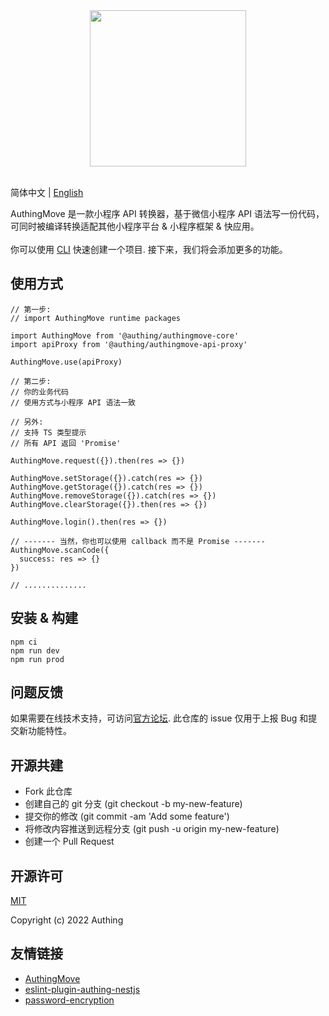 <div align=center>
  <img width="250" src="https://files.authing.co/authing-console/authing-logo-new-20210924.svg" />
</div>

<br />

简体中文 | [English](https://github.com/Authing/authingmove-template/blob/master/README.md)

<div>AuthingMove 是一款小程序 API 转换器，基于微信小程序 API 语法写一份代码，可同时被编译转换适配其他小程序平台 & 小程序框架 & 快应用。</div>

<br />

<div>你可以使用 <a taraget="_blank" href="https://github.com/Authing/AuthingMove#quick-start">CLI</a> 快速创建一个项目. 接下来，我们将会添加更多的功能。</div>

## 使用方式
```
// 第一步:
// import AuthingMove runtime packages

import AuthingMove from '@authing/authingmove-core'
import apiProxy from '@authing/authingmove-api-proxy'

AuthingMove.use(apiProxy)

// 第二步:
// 你的业务代码
// 使用方式与小程序 API 语法一致

// 另外:
// 支持 TS 类型提示
// 所有 API 返回 'Promise'

AuthingMove.request({}).then(res => {})

AuthingMove.setStorage({}).catch(res => {})
AuthingMove.getStorage({}).catch(res => {})
AuthingMove.removeStorage({}).catch(res => {})
AuthingMove.clearStorage({}).then(res => {})

AuthingMove.login().then(res => {})

// ------- 当然，你也可以使用 callback 而不是 Promise -------
AuthingMove.scanCode({
  success: res => {}
})

// ..............
```

## 安装 & 构建
```
npm ci
npm run dev
npm run prod
```

## 问题反馈

如果需要在线技术支持，可访问[官方论坛](https://forum.authing.cn/). 此仓库的 issue 仅用于上报 Bug 和提交新功能特性。

## 开源共建

- Fork 此仓库
- 创建自己的 git 分支 (git checkout -b my-new-feature)
- 提交你的修改 (git commit -am 'Add some feature')
- 将修改内容推送到远程分支 (git push -u origin my-new-feature)
- 创建一个 Pull Request

## 开源许可

[MIT](https://github.com/Authing/authingmove-template/blob/master/LICENSE)

Copyright (c) 2022 Authing

## 友情链接

- [AuthingMove](https://github.com/Authing/AuthingMove)
- [eslint-plugin-authing-nestjs](https://github.com/authing/eslint-plugin-authing-nestjs/)
- [password-encryption](https://github.com/Authing/password-encryption)
